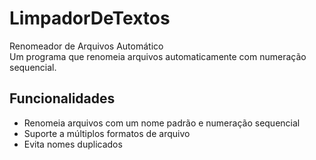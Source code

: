 # LimpadorDeTextos

Renomeador de Arquivos Automático  
Um programa que renomeia arquivos automaticamente com numeração sequencial.  

##  Funcionalidades  
- Renomeia arquivos com um nome padrão e numeração sequencial  
- Suporte a múltiplos formatos de arquivo  
- Evita nomes duplicados  
